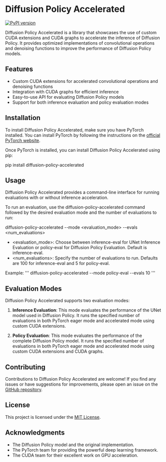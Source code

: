 # Diffusion Policy Accelerated

[![PyPI version](https://badge.fury.io/py/diffusion-policy-accelerated.svg)](https://badge.fury.io/py/diffusion-policy-accelerated)

Diffusion Policy Accelerated is a library that showcases the use of custom CUDA extensions and CUDA graphs to accelerate the inference of Diffusion Policy. It provides optimized implementations of convolutional operations and denoising functions to improve the performance of Diffusion Policy models.

## Features

- Custom CUDA extensions for accelerated convolutional operations and denoising functions
- Integration with CUDA graphs for efficient inference
- Easy-to-use API for evaluating Diffusion Policy models
- Support for both inference evaluation and policy evaluation modes

## Installation

To install Diffusion Policy Accelerated, make sure you have PyTorch installed. You can install PyTorch by following the instructions on the [official PyTorch website](https://pytorch.org/).

Once PyTorch is installed, you can install Diffusion Policy Accelerated using pip:

pip install diffusion-policy-accelerated

## Usage

Diffusion Policy Accelerated provides a command-line interface for running evaluations with or without inference acceleration.

To run an evaluation, use the diffusion-policy-accelerated command followed by the desired evaluation mode and the number of evaluations to run:

diffusion-policy-accelerated --mode <evaluation_mode> --evals <num_evaluations>

- <evaluation_mode>: Choose between inference-eval for UNet Inference Evaluation or policy-eval for Diffusion Policy Evaluation. Default is inference-eval.
- <num_evaluations>: Specify the number of evaluations to run. Defaults are 100 for inference-eval and 5 for policy-eval.

Example:
'''
diffusion-policy-accelerated --mode policy-eval --evals 10
'''

## Evaluation Modes

Diffusion Policy Accelerated supports two evaluation modes:

1. **Inference Evaluation**: This mode evaluates the performance of the UNet model used in Diffusion Policy. It runs the specified number of evaluations in both PyTorch eager mode and accelerated mode using custom CUDA extensions.

2. **Policy Evaluation**: This mode evaluates the performance of the complete Diffusion Policy model. It runs the specified number of evaluations in both PyTorch eager mode and accelerated mode using custom CUDA extensions and CUDA graphs.

## Contributing

Contributions to Diffusion Policy Accelerated are welcome! If you find any issues or have suggestions for improvements, please open an issue on the [GitHub repository](https://github.com/your-repo-url).

## License

This project is licensed under the [MIT License](LICENSE).

## Acknowledgments

- The Diffusion Policy model and the original implementation.
- The PyTorch team for providing the powerful deep learning framework.
- The CUDA team for their excellent work on GPU acceleration.
